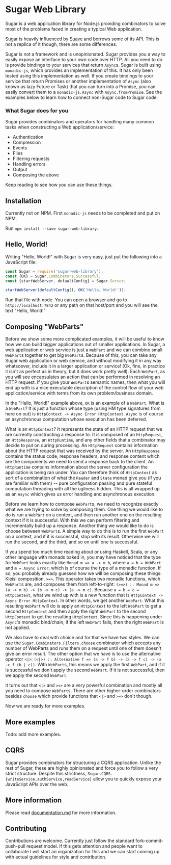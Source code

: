 # Sugar Web Library
Sugar is a web application library for Node.js providing combinators to solve most of the problems faced in creating a typical Web application.

Sugar is heavily influenced by [Suave](https://suave.io) and borrows some of its API. This is not a replica of it though, there are some differences.

Sugar is not a framework and is unopinionated. Sugar provides you a way to easily expose an interface to your own code over HTTP. All you need to do is provide bindings to your services that return `Async`s. Sugar is built using `monadic-js`, which provides an implementation of this. It has only been tested using this implementation as well. If you create bindings to your service that return Promises or another implementation of `Async` (also known as lazy Future or Task) that you can turn into a Promise, you can easily convert them to a `monadic-js.Async` with `Async.fromPromise`. See the examples below to learn how to connect non-Sugar code to Sugar code.

### What Sugar does for you
Sugar provides combinators and operators for handling many common tasks when constructing a Web application/service:

  * Authentication
  * Compression
  * Events
  * Files
  * Filtering requests
  * Handling errors
  * Output
  * Composing the above
  
Keep reading to see how you can use these things.

## Installation
Currently not on NPM. First `monadic-js` needs to be completed and put on NPM.

Run `npm install --save sugar-web-library`.

## Hello, World!
Writing "Hello, World!" with Sugar is very easy, just put the following into a JavaScript file:

```js
const Sugar = require('sugar-web-library');
const {OK} = Sugar.Combinators.Successful;
const {startWebServer, defaultConfig} = Sugar.Server;

startWebServer(defaultConfig(), OK('Hello, World!'));
```

Run that file with node. You can open a browser and go to `http://localhost:7842` or any path on that host/port and you will see the text "Hello, World!"

## Composing "WebParts"
Before we show some more complicated examples, it will be useful to know how we can build bigger applications out of smaller applications. In Sugar, a web application or web service is just a `WebPart` and we can combine small `WebPart`s together to get big `WebPart`s. Because of this, you can take any Sugar web application or web service, and without modifying it in any way whatsoever, include it in a larger application or service! (Ok, fine, in practice it isn't as perfect as in theory, but it does work pretty well). Each `WebPart`, as you will see encapsulates an action that can be performed in resolving an HTTP request. If you give your `WebPart`s semantic names, then what you will end up with is a nice executable description of the control flow of your web application/service with terms from its own problem/business domain.

In the "Hello, World!" example above, `OK` is an example of a `WebPart`. What is a `WebPart`? It is just a function whose type (using HM type signatures from here on out) is `HttpContext -> Async Error HttpContext`. `Async` is of course an asynchronous computation whose execution has been deferred.

What is an `HttpContext`? It represents the state of an HTTP request that we are currently constructing a response to. It is composed of an `HttpRequest`, an `HttpResponse`, an `HttpRuntime`, and any other fields that a combinator may decide to put on during processing. An `HttpRequest` contains information about the HTTP request that was received by the server. An `HttpResponse` contains the status code, response headers, and response content which are the components we need to send a response back to the client. An `HttpRuntime` contains information about the server configuration the application is being ran under. You can therefore think of `HttpContext` as sort of a combination of what the `Reader` and `State` monad give you (if you are familiar with them) -- pure configuration passing and pure stateful computation threading with all the ugliness hidden. This is all wrapped up as an `Async` which gives us error handling and asynchronous execution.

Before we learn how to compose `WebPart`s, we need to recognize exactly what we are trying to solve by composing them. One thing we would like to do is run a `WebPart` on a context, and then run another one on the resulting context if it is successful. With this we can perform filtering and incrementally build up a response. Another thing we would like to do is choose between `WebPart`s. A simple way to do this is to run the first `WebPart` on a context, and if it is successful, stop with its result. Otherwise we will run the second, and the third, and so on until one is successful.

If you spend too much time reading about or using Haskell, Scala, or any other language with monads baked in, you may have noticed that the type for `WebPart` looks exactly like `Monad m => a -> m b`, where `a = b = WebPart` and `m = Async Error`, which is of course the type of a monadic function. If so, you probably already guessed how we will be composing these things: Kleisi composition, `>=>`. This operator takes two monadic functions, which `WebPart`s are, and composes them from left-to-right: `(>=>) :: Monad m => (a -> m b) -> (b -> m c) -> (a -> m c)`. Because `a = b = c = HttpContext`, what we wind up with is a new function that is `HttpContext -> Async Error HttpContext`. In other words, we get another `WebPart`. What this resulting `WebPart` will do is apply an `HttpContext` to the left `WebPart` to get a second `HttpContext` and then apply the right `WebPart` to the second `HttpContext` to get the resulting `HttpContext`. Since this is happening under `Async`'s monadic bind/chain, if the left `WebPart` fails, then the right `WebPart` is not applied.

We also have to deal with choice and for that we have two styles. We can use the `Sugar.Combinators.Filters.choose` combinator which accepts any number of WebParts and runs them on a request until one of them doesn't give an error result. The other option that we have is to use the alternative operator `<|>`: `(<|>) :: Alternative f => (a -> f b) -> (a -> f c) -> (a -> f (b | c))`. With `WebPart`s, this means we apply the first `WebPart`, and if it is successful we don't apply the second `WebPart`. If it is not successful, then we apply the second `WebPart`.

It turns out that `<|>` and `>=>` are a very powerful combination and mostly all you need to compose `WebPart`s. There are other higher-order combinators besides `choose` which provide functions that `<|>` and `>=>` don't though.

Now we are ready for more examples.

## More examples
Todo: add more examples.

## CQRS
Sugar provides combinators for structuring a CQRS application. Unlike the rest of Sugar, these are highly opinionated and force you to follow a very strict structure. Despite this strictness, `Sugar.CQRS.{writeService,authService,readService}` allow you to quickly expose your JavaScript APIs over the web.

## More information
Please read [documentation.md](documentation.md) for more information.

## Contributing
Contributions are welcome. Currently just follow the standard fork-commit-push-pull request model. If this gets attention and people want to collaborate I will start an organization for this and we can start coming up with actual guidelines for style and contribution.
